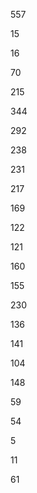 557

15

16

70

215

344

292

238

231

217

169

122

121

160

155

230

136

141

104

148

59

54

5

11

61